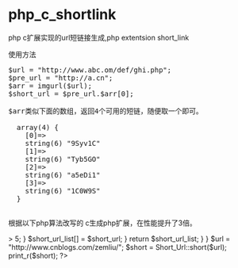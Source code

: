 php_c_shortlink
===============

php c扩展实现的url短链接生成,php extentsion short_link


使用方法
<pre>
$url = "http://www.abc.om/def/ghi.php";
$pre_url = "http://a.cn";
$arr = imgurl($url);
$short_url = $pre_url.$arr[0];

$arr类似下面的数组，返回4个可用的短链，随便取一个即可。

  array(4) {
    [0]=>
    string(6) "9Syv1C"
    [1]=>
    string(6) "Tyb5GO"
    [2]=>
    string(6) "a5eDi1"
    [3]=>
    string(6) "1C0W9S"
  }

</pre>



根据以下php算法改写的 c生成php扩展，在性能提升了3倍。

<?php 
    #短连接生成算法
    
    class Short_Url {
        #字符表
        public static $charset = "0123456789ABCDEFGHIJKLMNOPQRSTUVWXYZabcdefghijklmnopqrstuvwxyz";

        public static function short($url) {
            $key = "alexis";
            $urlhash = md5($key . $url);
            $len = strlen($urlhash);

            #将加密后的串分成4段，每段4字节，对每段进行计算，一共可以生成四组短连接
            for ($i = 0; $i < 4; $i++) {
                $urlhash_piece = substr($urlhash, $i * $len / 4, $len / 4);
                #将分段的位与0x3fffffff做位与，0x3fffffff表示二进制数的30个1，即30位以后的加密串都归零
                $hex = hexdec($urlhash_piece) & 0x3fffffff; #此处需要用到hexdec()将16进制字符串转为10进制数值型，否则运算会不正常

                $short_url = "http://t.cn/";
                #生成6位短连接
                for ($j = 0; $j < 6; $j++) {
                    #将得到的值与0x0000003d,3d为61，即charset的坐标最大值
                    $short_url .= self::$charset[$hex & 0x0000003d];
                    #循环完以后将hex右移5位
                    $hex = $hex >> 5;
                }

                $short_url_list[] = $short_url;
            }

            return $short_url_list;
        }
    }

    $url = "http://www.cnblogs.com/zemliu/";
    $short = Short_Url::short($url);
    print_r($short);
?>





